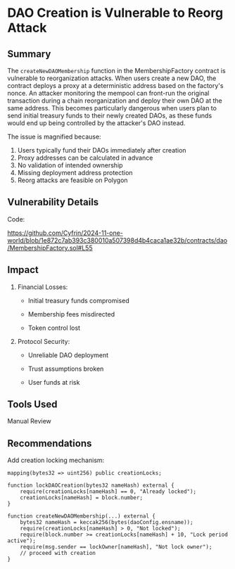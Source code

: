 # DAO Creation is Vulnerable to Reorg Attack

## Summary

The `createNewDAOMembership` function in the MembershipFactory contract is vulnerable to reorganization attacks. When users create a new DAO, the contract deploys a proxy at a deterministic address based on the factory's nonce. An attacker monitoring the mempool can front-run the original transaction during a chain reorganization and deploy their own DAO at the same address. This becomes particularly dangerous when users plan to send initial treasury funds to their newly created DAOs, as these funds would end up being controlled by the attacker's DAO instead.

The issue is magnified because:

1. Users typically fund their DAOs immediately after creation
2. Proxy addresses can be calculated in advance
3. No validation of intended ownership
4. Missing deployment address protection
5. Reorg attacks are feasible on Polygon

## Vulnerability Details

Code:

<https://github.com/Cyfrin/2024-11-one-world/blob/1e872c7ab393c380010a507398d4b4caca1ae32b/contracts/dao/MembershipFactory.sol#L55>

## Impact

1. Financial Losses:

   - Initial treasury funds compromised

   - Membership fees misdirected

   - Token control lost

2. Protocol Security:

   - Unreliable DAO deployment

   - Trust assumptions broken

   - User funds at risk

## Tools Used

Manual Review

## Recommendations

Add creation locking mechanism:

```solidity
mapping(bytes32 => uint256) public creationLocks;

function lockDAOCreation(bytes32 nameHash) external {
    require(creationLocks[nameHash] == 0, "Already locked");
    creationLocks[nameHash] = block.number;
}

function createNewDAOMembership(...) external {
    bytes32 nameHash = keccak256(bytes(daoConfig.ensname));
    require(creationLocks[nameHash] > 0, "Not locked");
    require(block.number >= creationLocks[nameHash] + 10, "Lock period active");
    require(msg.sender == lockOwner[nameHash], "Not lock owner");
    // proceed with creation
}
```
